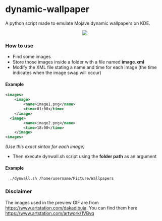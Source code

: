 # dynamic-wallpaper
A python script made to emulate Mojave dynamic wallpapers on KDE. 

<p align="center">
<img src="https://media.giphy.com/media/hW9hfkGAbfMcN4LXoU/giphy.gif">
</p>

### How to use
- Find some images
- Store those images inside a folder with a file named **image.xml**
- Modify the XML file stating a name and time for each image (the time indicates when the image swap will occur)
#### Example
```xml
<images>
	<image>
		<name>image1.png</name>
		<time>01:00</time>
	</image>
  <image>
		<name>image2.png</name>
		<time>18:00</time>
	</image>
<images>
```
*(Use this exact sintax for each image)*
 - Then execute dynwall.sh script using the **folder path** as an argument
 #### Example
 ```bash
   ./dynwall.sh /home/username/Picture/Wallpapers
 ```
 
 
### Disclaimer
The images used in the preview GIF are from https://www.artstation.com/dakadibuja. You can find them here https://www.artstation.com/artwork/1VBvq
